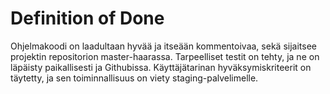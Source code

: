 # Definition of Done

Ohjelmakoodi on laadultaan hyvää ja itseään kommentoivaa, sekä sijaitsee projektin repositorion master-haarassa. Tarpeelliset testit on tehty, ja ne on läpäisty paikallisesti ja Githubissa. Käyttäjätarinan hyväksymiskriteerit on täytetty, ja sen toiminnallisuus on viety staging-palvelimelle.
